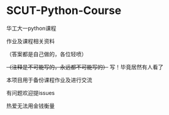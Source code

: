 # SCUT-Python-Course
华工大一python课程

作业及课程相关资料

（答案都是自己做的，各位轻喷）

~~（注释是不可能写的，永远都不可能写的）~~ 写！毕竟居然有人看了

本项目用于备份课程作业及进行交流

有问题欢迎提issues

热爱无法用金钱衡量
